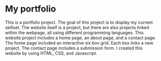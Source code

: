 # My portfolio

This is a portfolio project. The goal of this project is to display my current skillset. 
The website itself is a project, but there are also projects linked within the webpage, all using different programming languages. 
This website project includes a home page, an about page, and a contact page. The home page included an interactive six box grid. Each box links a new project. 
The contact page includes a submission form. I created this website by using HTML, CSS, and Javascript. 
